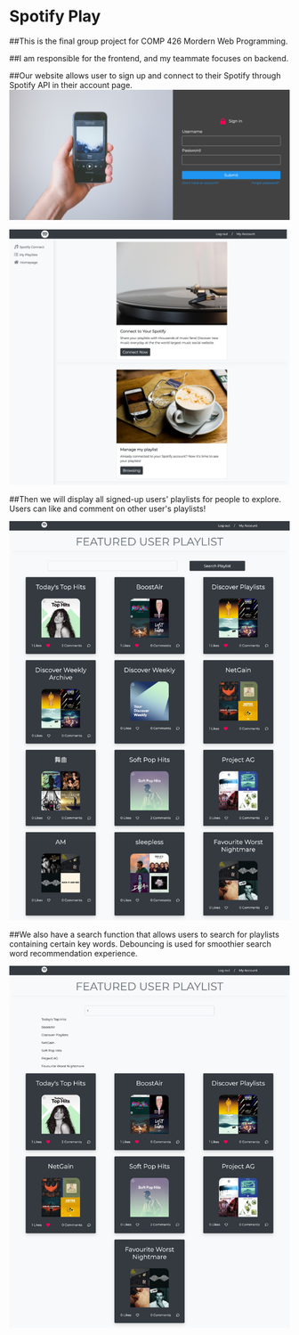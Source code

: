 # Spotify Play
##This is the final group project for COMP 426 Mordern Web Programming. 
 
##I am responsible for the frontend, and my teammate focuses on backend. 

##Our website allows user to sign up and connect to their Spotify through Spotify API in their account page. 
![](img/signin.png)

![](img/myaccount.png)

##Then we will display all signed-up users' playlists for people to explore. Users can like and comment on other user's playlists!

![](img/gallery.png)

##We also have a search function that allows users to search for playlists containing certain key words. Debouncing is used for smoothier search word recommendation experience.

![](img/suggestion.png)


